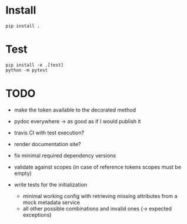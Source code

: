 # Install

    pip install .

# Test

    pip install -e .[test]
    python -m pytest

# TODO


- make the token available to the decorated method
- pydoc everywhere -> as good as if I would publish it
- travis CI with test execution?
- render documentation site?
- fix minimal required dependency versions
- validate against scopes (in case of reference tokens scopes must be empty)

- write tests for the initialization
  - minimal working config with retrieving missing attributes from a mock metadata service
  - all other possible combinations and invalid ones (-> expected exceptions)